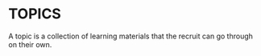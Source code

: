 # TOPICS

A topic is a collection of learning materials that the recruit can go through on their own.
